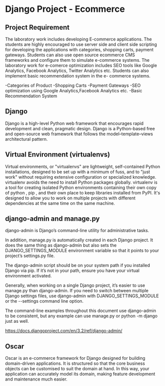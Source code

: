 # Django Project - Ecommerce

## Project Requirement
The laboratory work includes developing E-commerce applications. The students are highly
encouraged to use server side and client side scripting for developing the applications with
categories, shopping carts, payment gateways. Students can also use open source ecommerce
CMS frameworks and configure them to simulate e-commerce systems. The laboratory work
for e-comerce optimization includes SEO tools like Google Analytics, Facebook Analytics,
Twitter Analytics etc. Students can also implement basic recommendation system in the e-
commerce systems.

-Categories of Product
-Shopping Carts
-Payment Gateways
-SEO optimization using Google Analytics,Facebook Analytics etc.
-Basic Recommendation System

## Django
Django is a high-level Python web framework that encourages rapid development and clean, pragmatic design.
Django is a Python-based free and open-source web framework that follows the model–template–views architectural pattern.

## Virtual Environment (virtualenvs)
Virtual environments, or "virtualenvs" are lightweight, self-contained Python installations, designed to be set up with a minimum of fuss, and to "just work" without requiring extensive configuration or specialized knowledge. virtualenv avoids the need to install Python packages globally.
virtualenv is a tool for creating isolated Python environments containing their own copy of python , pip , and their own place to keep libraries installed from PyPI. It's designed to allow you to work on multiple projects with different dependencies at the same time on the same machine.

## django-admin and manage.py
django-admin is Django’s command-line utility for administrative tasks.

In addition, manage.py is automatically created in each Django project. It does the same thing as django-admin but also sets the DJANGO_SETTINGS_MODULE environment variable so that it points to your project’s settings.py file.

The django-admin script should be on your system path if you installed Django via pip. If it’s not in your path, ensure you have your virtual environment activated.

Generally, when working on a single Django project, it’s easier to use manage.py than django-admin. If you need to switch between multiple Django settings files, use django-admin with DJANGO_SETTINGS_MODULE or the --settings command line option.

The command-line examples throughout this document use django-admin to be consistent, but any example can use manage.py or python -m django just as well.

https://docs.djangoproject.com/en/3.2/ref/django-admin/

## Oscar
Oscar is an e-commerce framework for Django designed for building domain-driven applications. It is structured so that the core business objects can be customised to suit the domain at hand. In this way, your application can accurately model its domain, making feature development and maintenance much easier.